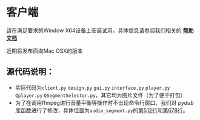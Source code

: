# 客户端
请在满足要求的Window X64设备上安装试用。具体信息请参阅我们相关的 __[帮助文档](https://github.com/Pzoom522/MusiCoder/wiki/1-Client)__

近期将发布面向Mac OSX的版本

## 源代码说明：
- 实际代码为```client.py``` ```design.py``` ```gui.py``` ```interface.py``` ```player.py``` ```Qplayer.py``` ```QSegmentSelector.py```，其它均为图片文件（为了便于打包）
- 为了在调用ffmpeg进行音量平衡等操作时不出现命令行窗口，我们对 _pydub_ 库函数进行了修改，具体位置为```audio_segment.py```的[第512行](https://github.com/Pzoom522/MusiCoder/blob/master/client/lib_hack/pydub/audio_segment.py#L512)和[第678行](https://github.com/Pzoom522/MusiCoder/blob/master/client/lib_hack/pydub/audio_segment.py#L678)。

